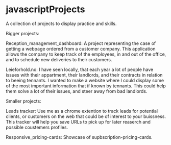 # javascriptProjects

A collection of projects to display practice and skills.

Bigger projects:

Reception_management_dashboard: A project representing the case of getting a webpage ordered from a customer company. This application allows the company to keep track of the employees, in and out of the office, and to schedule new deliveries to their customers.

Leieforhold.no:
I have seen locally, that each year a lot of people have issues with their appartment, their landlords, and their contracts in relation to beeing tennants. I wanted to make a website where I could display some of the most important information that if known by tennants. This could help them solve a lot of their issues, and steer away from bad landlords.


Smaller projects:

Leads tracker: Use me as a chrome extention to track leads for potential clients, or customers on the web that could be of interest to your buissness. This tracker will help you save URLs to pick up for later reaserch and possible coustemers profiles. 

Responsive_pricing-cards: Showcase of supbscription-pricing-cards.
